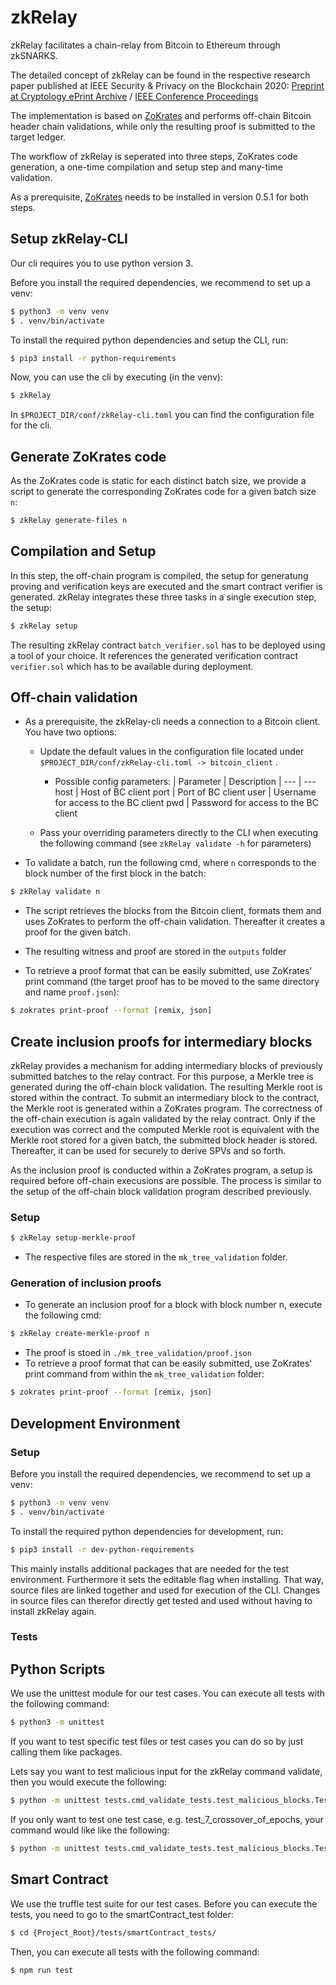 # zkRelay

zkRelay facilitates a chain-relay from Bitcoin to Ethereum through zkSNARKS.

The detailed concept of zkRelay can be found in the respective research paper published at IEEE Security & Privacy on the Blockchain 2020: [Preprint at Cryptology ePrint Archive](https://eprint.iacr.org/2020/433.pdf) / [IEEE Conference Proceedings](https://doi.org/10.1109/EuroSPW51379.2020.00058)

The implementation is based on [ZoKrates](https://github.com/Zokrates/ZoKrates) and performs off-chain Bitcoin header chain validations, while only the resulting proof is submitted to the target ledger.

The workflow of zkRelay is seperated into three steps, ZoKrates code generation, a one-time compilation and setup step and many-time validation.

As a prerequisite, [ZoKrates](https://github.com/Zokrates/ZoKrates) needs to be installed in version 0.5.1 for both steps.

## Setup zkRelay-CLI

Our cli requires you to use python version 3.

Before you install the required dependencies, we recommend to set up a venv:

``` bash
$ python3 -m venv venv
$ . venv/bin/activate
```

To install the required python dependencies and setup the CLI, run:
``` bash
$ pip3 install -r python-requirements
```

Now, you can use the cli by executing (in the venv):

``` bash
$ zkRelay
```

In `$PROJECT_DIR/conf/zkRelay-cli.toml` you can find the configuration file for the cli.

## Generate ZoKrates code

As the ZoKrates code is static for each distinct batch size, we provide a script to generate the corresponding ZoKrates code for a given batch size `n`:

``` bash
$ zkRelay generate-files n
```

## Compilation and Setup

In this step, the off-chain program is compiled, the setup for generatung proving and verification keys are executed and the smart contract verifier is generated. zkRelay integrates these three tasks in a single execution step, the setup:
``` bash
$ zkRelay setup
```
  
The resulting zkRelay contract `batch_verifier.sol` has to be deployed using a tool of your choice. It references the generated verification contract `verifier.sol` which has to be available during deployment.

## Off-chain validation


- As a prerequisite, the zkRelay-cli needs a connection to a Bitcoin client. You have two options:
  - Update the default values in the configuration file located under `$PROJECT_DIR/conf/zkRelay-cli.toml -> bitcoin_client` .
     - Possible config parameters:
        | Parameter | Description |
        --- | ---
        host | Host of BC client
        port | Port of BC client
        user | Username for access to the BC client
        pwd | Password for access to the BC client

  - Pass your overriding parameters directly to the CLI when executing the following command (see `zkRelay validate -h` for parameters)

- To validate a batch, run the following cmd, where `n` corresponds to the block number of the first block in the batch:

``` bash
$ zkRelay validate n
```

- The script retrieves the blocks from the Bitcoin client, formats them and uses ZoKrates to perform the off-chain validation. Thereafter it creates a proof for the given batch.

- The resulting witness and proof are stored in the `outputs` folder

- To retrieve a proof format that can be easily submitted, use ZoKrates' print command (the target proof has to be moved to the same directory and name `proof.json`):
``` bash
$ zokrates print-proof --format [remix, json]
```


## Create inclusion proofs for intermediary blocks

zkRelay provides a mechanism for adding intermediary blocks of previously submitted batches to the relay contract. For this purpose, a Merkle tree is generated during the off-chain block validation. The resulting Merkle root is stored within the contract. To submit an intermediary block to the contract, the Merkle root is generated within a ZoKrates program. The correctness of the off-chain execution is again validated by the relay contract. Only if the execution was correct and the computed Merkle root is equivalent with the Merkle root stored for a given batch, the submitted block header is stored. Thereafter, it can be used for securely to derive SPVs and so forth.

As the inclusion proof is conducted within a ZoKrates program, a setup is required before off-chain execusions are possible. The process is similar to the setup of the off-chain block validation program described previously.

### Setup

``` bash
$ zkRelay setup-merkle-proof
```

- The respective files are stored in the `mk_tree_validation` folder.

### Generation of inclusion proofs

- To generate an inclusion proof for a block with block number n, execute the following cmd:

``` bash
$ zkRelay create-merkle-proof n
```

- The proof is stoed in `./mk_tree_validation/proof.json`
- To retrieve a proof format that can be easily submitted, use ZoKrates' print command from within the `mk_tree_validation` folder:

``` bash
$ zokrates print-proof --format [remix, json]
```

## Development Environment

### Setup

Before you install the required dependencies, we recommend to set up a venv:

``` bash
$ python3 -m venv venv
$ . venv/bin/activate
```

To install the required python dependencies for development, run:
``` bash
$ pip3 install -r dev-python-requirements
```

This mainly installs additional packages that are needed for the test environment.
Furthermore it sets the editable flag when installing. That way, source files are linked
together and used for execution of the CLI. Changes in source files can therefor directly get tested
and used without having to install zkRelay again.

### Tests

## Python Scripts

We use the unittest module for our test cases. You can execute all tests with the following command:

``` bash
$ python3 -m unittest
```

If you want to test specific test files or test cases you can do so by just calling them like packages.

Lets say you want to test malicious input for the zkRelay command validate, then you would execute the following:

``` bash
$ python -m unittest tests.cmd_validate_tests.test_malicious_blocks.TestMaliciousBlocks
```

If you only want to test one test case, e.g. test_7_crossover_of_epochs, your command would like like the following:

``` bash
$ python -m unittest tests.cmd_validate_tests.test_malicious_blocks.TestMaliciousBlocks.test_7_crossover_of_epochs
```

## Smart Contract

We use the truffle test suite for our test cases. Before you can execute the tests, you need to go to the smartContract_test folder:

``` bash
$ cd {Project_Root}/tests/smartContract_tests/
```

Then, you can execute all tests with the following command:

``` bash
$ npm run test
```